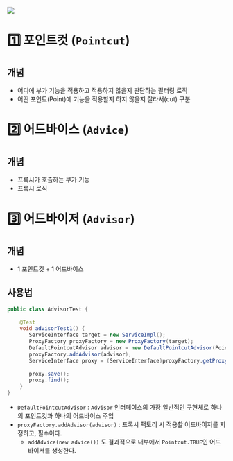 ![](https://i.imgur.com/tO3S1mZ.png)
# 1️⃣ 포인트컷 (`Pointcut`)
## 개념
- 어디에 부가 기능을 적용하고 적용하지 않을지 판단하는 필터링 로직
- 어떤 포인트(Point)에 기능을 적용할지 하지 않을지 잘라서(cut) 구분
# 2️⃣ 어드바이스 (`Advice`)
## 개념
- 프록시가 호출하는 부가 기능
- 프록시 로직
# 3️⃣ 어드바이저 (`Advisor`)
## 개념
- 1 포인트컷 + 1 어드바이스
## 사용법
```java
public class AdvisorTest {  
  
    @Test  
    void advisorTest1() {  
       ServiceInterface target = new ServiceImpl();  
       ProxyFactory proxyFactory = new ProxyFactory(target);  
       DefaultPointcutAdvisor advisor = new DefaultPointcutAdvisor(Pointcut.TRUE, new TimeAdvice());  
       proxyFactory.addAdvisor(advisor);  
       ServiceInterface proxy = (ServiceInterface)proxyFactory.getProxy();  
  
       proxy.save();  
       proxy.find();  
    }  
}
```
- `DefaultPointcutAdvisor` : `Advisor` 인터페이스의 가장 일반적인 구현체로 하나의 포인트컷과 하나의 어드바이스 주입
- `proxyFactory.addAdvisor(advisor)` : 프록시 팩토리 시 적용할 어드바이저를 지정하고, 필수이다.
	- `addAdvice(new advice())` 도 결과적으로 내부에서 `Pointcut.TRUE`인 어드바이저를 생성한다.
